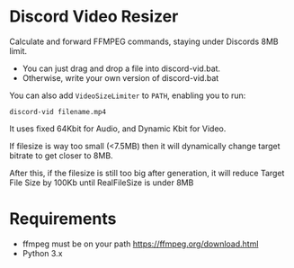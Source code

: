 # Discord Video Resizer
Calculate and forward FFMPEG commands, staying under Discords 8MB limit.


* You can just drag and drop a file into discord-vid.bat.
* Otherwise, write your own version of discord-vid.bat

You can also add `VideoSizeLimiter` to `PATH`, enabling you to run: 

`discord-vid filename.mp4`

It uses fixed 64Kbit for Audio, and Dynamic Kbit for Video. 

If filesize is way too small (<7.5MB) then it will dynamically change target bitrate to get closer to 8MB.

After this, if the filesize is still too big after generation, it will reduce Target File Size by 100Kb until RealFileSize is under 8MB

# Requirements

* ffmpeg must be on your path https://ffmpeg.org/download.html
* Python 3.x